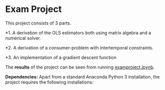 # Exam Project

This project consists of 3 parts. 

*1. A derivation of the OLS estimators both using matrix algebra and a numerical solver. 

*2. A derivation of a consumer-problem with intertemporal constraints. 

*3. An implementation of a gradient descent function


The **results** of the project can be seen from running [examproject.ipynb](examproject.ipynb).


**Dependencies:** Apart from a standard Anaconda Python 3 installation, the project requires the following installations: